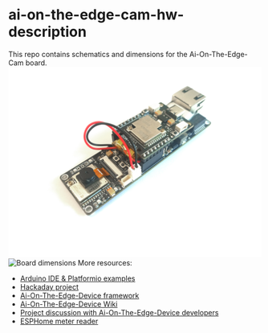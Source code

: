 # ai-on-the-edge-cam-hw-description
This repo contains schematics and dimensions for the Ai-On-The-Edge-Cam board. 
![Board with lora-shuttle shield on top](images/withshuttle.jpg)
![Board dimensions](images/dimensions.jpg)
More resources:
- [Arduino IDE & Platformio examples](https://github.com/allexoK/ai-on-the-edge-device-cam-code-examples)
- [Hackaday project](https://hackaday.io/project/203879-ai-on-the-edge-cam)
- [Ai-On-The-Edge-Device framework](https://github.com/jomjol/AI-on-the-edge-device)
- [Ai-On-The-Edge-Device Wiki](https://jomjol.github.io/AI-on-the-edge-device-docs/)
- [Project discussion with Ai-On-The-Edge-Device developers](https://github.com/jomjol/AI-on-the-edge-device/discussions/2963)
- [ESPHome meter reader](https://github.com/nliaudat/meter-reader)

